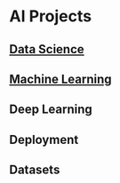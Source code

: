 # AI Projects
## [Data Science](https://github.com/abanobMorgan/ai-project/tree/master/1-Data%20Science)
## [Machine Learning](https://github.com/abanobMorgan/ai-project/tree/master/2-Machine%20Learning/Projects)
## Deep Learning 
## Deployment
## Datasets

